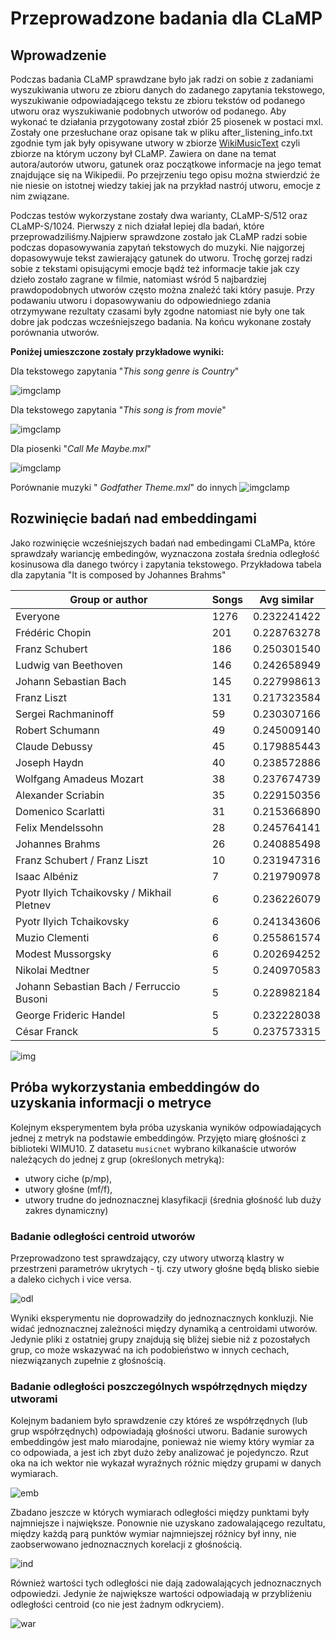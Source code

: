 # Przeprowadzone badania dla CLaMP

## Wprowadzenie

Podczas badania CLaMP sprawdzane było jak radzi on sobie z zadaniami wyszukiwania utworu ze zbioru danych do zadanego zapytania tekstowego, wyszukiwanie odpowiadającego tekstu ze zbioru tekstów od podanego utworu oraz wyszukiwanie podobnych utworów od podanego. Aby wykonać te działania przygotowany został zbiór 25 piosenek w postaci mxl. Zostały one przesłuchane oraz opisane tak w pliku after_listening_info.txt zgodnie  tym jak były opisywane utwory w zbiorze [WikiMusicText](https://huggingface.co/datasets/sander-wood/wikimusictext) czyli zbiorze na którym uczony był CLaMP. Zawiera on dane na temat autora/autorów utworu, gatunek oraz początkowe informacje na jego temat znajdujące się na Wikipedii. Po przejrzeniu tego opisu można stwierdzić że nie niesie on istotnej wiedzy takiej jak na przykład nastrój utworu, emocje z nim związane.

 Podczas testów wykorzystane zostały dwa warianty, CLaMP-S/512 oraz CLaMP-S/1024. Pierwszy z nich działał lepiej dla badań, które przeprowadziliśmy.Najpierw sprawdzone zostało jak CLaMP radzi sobie podczas dopasowywania zapytań tekstowych do muzyki. Nie najgorzej dopasowywuje tekst zawierający gatunek do utworu. Trochę gorzej radzi sobie z tekstami opisującymi emocje bądź też informacje takie jak czy dzieło zostało zagrane w filmie, natomiast wśród 5 najbardziej prawdopodobnych utworów często można znaleźć taki który pasuje. Przy podawaniu utworu i dopasowywaniu do odpowiedniego zdania otrzymywane rezultaty czasami były zgodne natomiast nie były one tak dobre jak podczas wcześniejszego badania. Na końcu wykonane zostały porównania utworów.

**Poniżej umieszczone zostały przykładowe wyniki:**

Dla tekstowego zapytania "*This song genre is Country*"

![imgclamp](../../images/This_song_genre_is_Country.png)

Dla tekstowego zapytania "*This song is from movie*"

![imgclamp](../../images/This_song_is_from_movie.png)

Dla piosenki "*Call Me Maybe.mxl*"

![imgclamp](../../images/Call_Me_Maybe.mxl.png)

Porównanie muzyki " *Godfather Theme.mxl*" do innych
![imgclamp](../../images/m2mThe_Godfather_Theme.mxl.png)
## Rozwinięcie badań nad embeddingami

Jako rozwinięcie wcześniejszych badań nad embedingami CLaMPa, które sprawdzały wariancję embedingów, wyznaczona została średnia odległość kosinusowa dla danego twórcy i zapytania tekstowego. Przykładowa tabela dla zapytania "It is composed by Johannes Brahms"

|                  Group or author                   | Songs | Avg similar  |
|----------------------------------------------------|-------|--------------|
|                      Everyone                      |  1276 |  0.232241422 |
|                  Frédéric Chopin                   |   201 |  0.228763278 |
|                   Franz Schubert                   |   186 |  0.250301540 |
|                Ludwig van Beethoven                |   146 |  0.242658949 |
|               Johann Sebastian Bach                |   145 |  0.227998613 |
|                    Franz Liszt                     |   131 |  0.217323584 |
|                Sergei Rachmaninoff                 |    59 |  0.230307166 |
|                  Robert Schumann                   |    49 |  0.245009140 |
|                   Claude Debussy                   |    45 |  0.179885443 |
|                    Joseph Haydn                    |    40 |  0.238572886 |
|              Wolfgang Amadeus Mozart               |    38 |  0.237674739 |
|                 Alexander Scriabin                 |    35 |  0.229150356 |
|                 Domenico Scarlatti                 |    31 |  0.215366890 |
|                 Felix Mendelssohn                  |    28 |  0.245764141 |
|                  Johannes Brahms                   |    26 |  0.240885498 |
|            Franz Schubert / Franz Liszt            |    10 |  0.231947316 |
|                   Isaac Albéniz                    |     7 |  0.219790978 |
|     Pyotr Ilyich Tchaikovsky / Mikhail Pletnev     |     6 |  0.236226079 |
|              Pyotr Ilyich Tchaikovsky              |     6 |  0.241343606 |
|                   Muzio Clementi                   |     6 |  0.255861574 |
|                 Modest Mussorgsky                  |     6 |  0.202694252 |
|                  Nikolai Medtner                   |     5 |  0.240970583 |
|      Johann Sebastian Bach / Ferruccio Busoni      |     5 |  0.228982184 |
|               George Frideric Handel               |     5 |  0.232228038 |
|                    César Franck                    |     5 |  0.237573315 |

![img](../../images/query_author_name_test.png)

## Próba wykorzystania embeddingów do uzyskania informacji o metryce

Kolejnym eksperymentem była próba uzyskania wyników odpowiadających jednej z metryk na podstawie embeddingów. Przyjęto miarę głośności z biblioteki WIMU10.
Z datasetu `musicnet` wybrano kilkanaście utworów należących do jednej z grup (określonych metryką):

- utwory ciche (p/mp),
- utwory głośne (mf/f),
- utwory trudne do jednoznacznej klasyfikacji (średnia głośność lub duży zakres dynamiczny)

### Badanie odległości centroid utworów

Przeprowadzono test sprawdzający, czy utwory utworzą klastry w przestrzeni parametrów ukrytych - tj. czy utwory głośne będą blisko siebie a daleko cichych i vice versa.

![odl](../../images/clamp/odleglosci.png)

Wyniki eksperymentu nie doprowadziły do jednoznacznych konkluzji. Nie widać jednoznacznej zależności między dynamiką a centroidami utworów.
Jedynie pliki z ostatniej grupy znajdują się bliżej siebie niż z pozostałych grup, co może wskazywać na ich podobieństwo w innych cechach, niezwiązanych zupełnie z głośnością.

### Badanie odległości poszczególnych współrzędnych między utworami

Kolejnym badaniem było sprawdzenie czy któreś ze współrzędnych (lub grup współrzędnych) odpowiadają głośności utworu. Badanie surowych embeddingów jest mało miarodajne, ponieważ nie wiemy który wymiar za co odpowiada, a jest ich zbyt dużo żeby analizować je pojedynczo. Rzut oka na ich wektor nie wykazał wyraźnych różnic między grupami w danych wymiarach.

![emb](../../images/clamp/embeddings.png)

Zbadano jeszcze w których wymiarach odległości między punktami były najmniejsze i największe. Ponownie nie uzyskano zadowalającego rezultatu, między każdą parą punktów wymiar najmniejszej różnicy był inny, nie zaobserwowano jednoznacznych korelacji z głośnością.

![ind](../../images/clamp/indeksy.png)

Również wartości tych odległości nie dają zadowalających jednoznacznych odpowiedzi. Jedynie że największe wartości odpowiadają w przybliżeniu odległości centroid (co nie jest żadnym odkryciem).

![war](../../images/clamp/wartosci.png)
